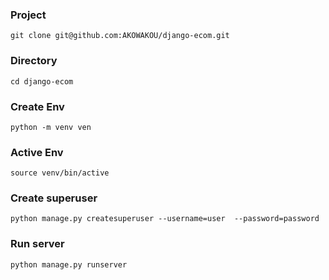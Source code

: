 ### Project
    git clone git@github.com:AKOWAKOU/django-ecom.git

### Directory
    cd django-ecom

### Create Env
    python -m venv ven

### Active Env
    source venv/bin/active

### Create superuser
    python manage.py createsuperuser --username=user  --password=password


###  Run server
    python manage.py runserver